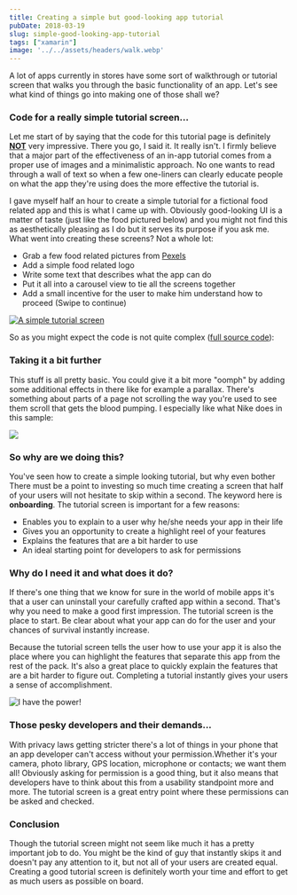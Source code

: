 ```yaml
---
title: Creating a simple but good-looking app tutorial
pubDate: 2018-03-19
slug: simple-good-looking-app-tutorial
tags: ["xamarin"]
image: '../../assets/headers/walk.webp'
---
```


A lot of apps currently in stores have some sort of walkthrough or tutorial screen that walks you through the basic functionality of an app. Let's see what kind of things go into making one of those shall we?

### Code for a really simple tutorial screen...

Let me start of by saying that the code for this tutorial page is definitely <span style="text-decoration: underline;">**NOT**</span> very impressive. There you go, I said it. It really isn't. I firmly believe that a major part of the effectiveness of an in-app tutorial comes from a proper use of images and a minimalistic approach. No one wants to read through a wall of text so when a few one-liners can clearly educate people on what the app they're using does the more effective the tutorial is.

I gave myself half an hour to create a simple tutorial for a fictional food related app and this is what I came up with. Obviously good-looking UI is a matter of taste (just like the food pictured below) and you might not find this as aesthetically pleasing as I do but it serves its purpose if you ask me. What went into creating these screens? Not a whole lot:

*   Grab a few food related pictures from [Pexels](https://www.pexels.com/search/food/)
*   Add a simple food related logo
*   Write some text that describes what the app can do
*   Put it all into a carousel view to tie all the screens together
*   Add a small incentive for the user to make him understand how to proceed (Swipe to continue)

[![A simple tutorial screen](/images/posts/simpletutorial.jpg)](/images/posts/simpletutorial.jpg)

So as you might expect the code is not quite complex ([full source code](https://github.com/sthewissen/KickassUI.FancyTutorial)):

<script src="https://gist.github.com/sthewissen/2ffb6ad337763e5d345f8ef55485a67d.js"></script>

### Taking it a bit further

This stuff is all pretty basic. You could give it a bit more "oomph" by adding some additional effects in there like for example a parallax. There's something about parts of a page not scrolling the way you're used to see them scroll that gets the blood pumping. I especially like what Nike does in this sample:

![](https://us.v-cdn.net/5019960/uploads/editor/mx/undp362d3fmk.gif)

### So why are we doing this?

You've seen how to create a simple looking tutorial, but why even bother There must be a point to investing so much time creating a screen that half of your users will not hesitate to skip within a second. The keyword here is **onboarding**. The tutorial screen is important for a few reasons:

*   Enables you to explain to a user why he/she needs your app in their life
*   Gives you an opportunity to create a highlight reel of your features
*   Explains the features that are a bit harder to use
*   An ideal starting point for developers to ask for permissions

### Why do I need it and what does it do?

If there's one thing that we know for sure in the world of mobile apps it's that a user can uninstall your carefully crafted app within a second. That's why you need to make a good first impression. The tutorial screen is the place to start. Be clear about what your app can do for the user and your chances of survival instantly increase.

Because the tutorial screen tells the user how to use your app it is also the place where you can highlight the features that separate this app from the rest of the pack. It's also a great place to quickly explain the features that are a bit harder to figure out. Completing a tutorial instantly gives your users a sense of accomplishment.

![I have the power!](https://media.giphy.com/media/tu4q9gqjNocP6/giphy.gif)

### Those pesky developers and their demands...

With privacy laws getting stricter there's a lot of things in your phone that an app developer can't access without your permission.Whether it's your camera, photo library, GPS location, microphone or contacts; we want them all! Obviously asking for permission is a good thing, but it also means that developers have to think about this from a usability standpoint more and more. The tutorial screen is a great entry point where these permissions can be asked and checked.

### Conclusion

Though the tutorial screen might not seem like much it has a pretty important job to do. You might be the kind of guy that instantly skips it and doesn't pay any attention to it, but not all of your users are created equal. Creating a good tutorial screen is definitely worth your time and effort to get as much users as possible on board.